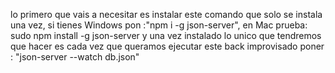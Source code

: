lo primero que vais a necesitar es instalar  este comando que solo se instala una vez, si tienes Windows pon :"npm i -g json-server", en Mac prueba: sudo npm install -g json-server  y una vez instalado lo unico que tendremos que hacer es cada vez que queramos ejecutar este back improvisado poner  :  "json-server --watch db.json"
